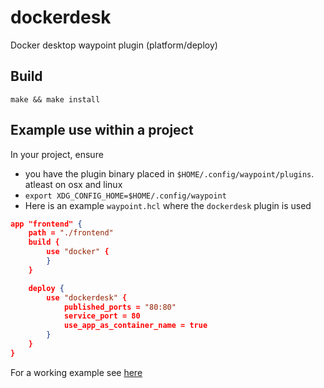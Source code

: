 # dockerdesk 

Docker desktop waypoint plugin (platform/deploy)

## Build
```shell
make && make install
```
## Example use within a project

In your project, ensure

* you have the plugin binary placed in `$HOME/.config/waypoint/plugins`. atleast on osx and linux
* `export XDG_CONFIG_HOME=$HOME/.config/waypoint`
* Here is an example `waypoint.hcl` where the `dockerdesk` plugin is used

```json
app "frontend" {
    path = "./frontend"
    build {
        use "docker" {
        }
    }

    deploy {
        use "dockerdesk" {
            published_ports = "80:80" 
            service_port = 80
            use_app_as_container_name = true
        }
    }
}
```

For a working example see [here](https://github.com/aardlabs/nginx-gohttp-dev/blob/main/waypoint.hcl)